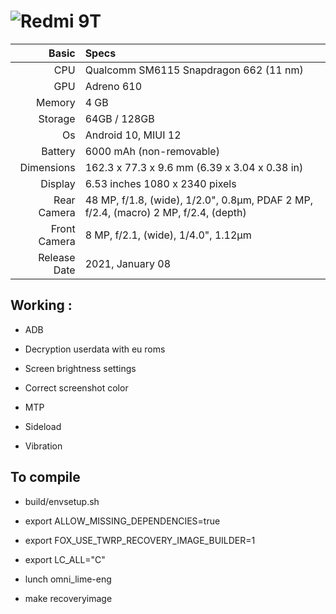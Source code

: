
![Redmi 9T](https://fdn2.gsmarena.com/vv/pics/xiaomi/xiaomi-redmi-9-power-0.jpg "Redmi 9T")
=====================================================
Basic   | Specs
-------:|:-------------------------
CPU     | Qualcomm SM6115 Snapdragon 662 (11 nm)
GPU     | Adreno 610
Memory  | 4 GB
Storage | 64GB / 128GB
Os      | Android 10, MIUI 12
Battery | 6000 mAh (non-removable)
Dimensions | 162.3 x 77.3 x 9.6 mm (6.39 x 3.04 x 0.38 in)
Display |  6.53 inches 1080 x 2340 pixels
Rear Camera  | 48 MP, f/1.8, (wide), 1/2.0", 0.8µm, PDAF 2 MP, f/2.4, (macro) 2 MP, f/2.4, (depth)
Front Camera | 8 MP, f/2.1, (wide), 1/4.0", 1.12µm
Release Date | 2021, January 08


## Working :

- ADB

- Decryption userdata with eu roms

- Screen brightness settings

- Correct screenshot color

- MTP

- Sideload

- Vibration

## To compile

- build/envsetup.sh

- export ALLOW_MISSING_DEPENDENCIES=true
- export FOX_USE_TWRP_RECOVERY_IMAGE_BUILDER=1
- export LC_ALL="C"

- lunch omni_lime-eng

- make recoveryimage
